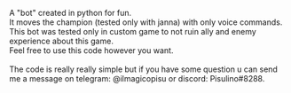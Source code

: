 A "bot" created in python for fun. <br />
It moves the champion (tested only with janna) with only voice commands. <br />
This bot was tested only in custom game to not ruin ally and enemy experience about this game. <br />
Feel free to use this code however you want.<br /><br />
The code is really really simple but if you have some question u can send me a message on telegram: @ilmagicopisu or discord: Pisulino#8288.
